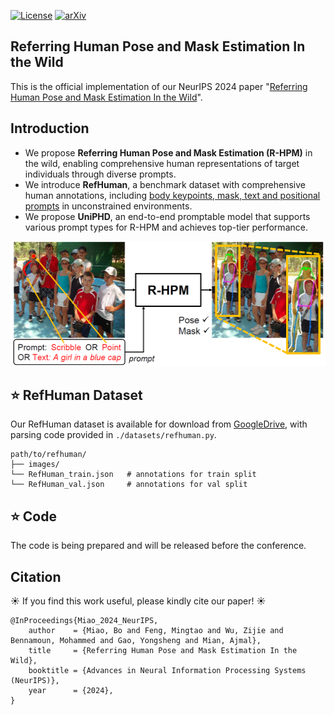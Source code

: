 [![License](https://img.shields.io/badge/license-CC--BY%204.0-blue)](https://creativecommons.org/licenses/by/4.0/)
[![arXiv](https://img.shields.io/badge/cs.CV-%09arXiv%3A2205.00823-red)](https://arxiv.org/abs/2410.20508)

## Referring Human Pose and Mask Estimation In the Wild

This is the official implementation of our NeurIPS 2024 paper 
"[Referring Human Pose and Mask Estimation In the Wild](https://arxiv.org/abs/2410.20508)".

## Introduction


* We propose **Referring Human Pose and Mask Estimation (R-HPM)** in the wild, enabling comprehensive human representations
of target individuals through diverse prompts.
* We introduce **RefHuman**, a benchmark dataset with comprehensive human annotations, including
<u>body keypoints, mask, text and positional prompts</u> in unconstrained environments.
* We propose **UniPHD**, an end-to-end promptable model that supports various prompt types for R-HPM and achieves top-tier performance.

<img src="datasets/overview.png" alt="model arch" width="600" height="200">

## ⭐ RefHuman Dataset

Our RefHuman dataset is available for download from [GoogleDrive](https://drive.google.com/drive/folders/128R4SMIC1BlO3bFNuHYO6jeYClZtGnA3?usp=drive_link),
with parsing code provided in ```./datasets/refhuman.py```.
```
path/to/refhuman/
├── images/  
└── RefHuman_train.json   # annotations for train split
└── RefHuman_val.json     # annotations for val split
```


## ⭐ Code

The code is being prepared and will be released before the conference.


## Citation
☀️ If you find this work useful, please kindly cite our paper! ☀️

```
@InProceedings{Miao_2024_NeurIPS,
    author    = {Miao, Bo and Feng, Mingtao and Wu, Zijie and Bennamoun, Mohammed and Gao, Yongsheng and Mian, Ajmal},
    title     = {Referring Human Pose and Mask Estimation In the Wild},
    booktitle = {Advances in Neural Information Processing Systems (NeurIPS)},
    year      = {2024},
}
```
